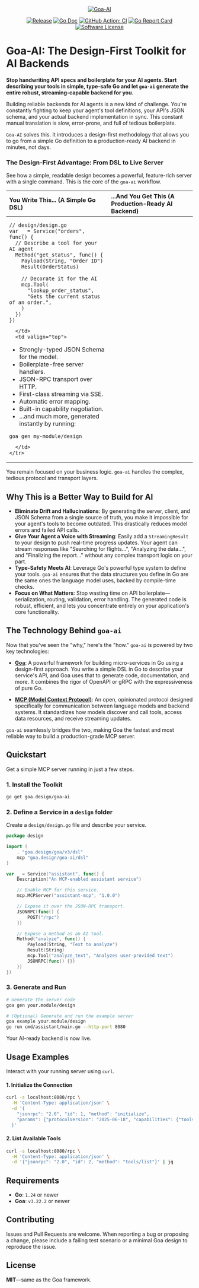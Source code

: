 <p align="center">
  <p align="center">
    <a href="https://goa.design">
      <img alt="Goa-AI" src="https://goa.design/img/social/goa-banner.png">
    </a>
  </p>
  <p align="center">
    <a href="https://github.com/goadesign/goa-ai/releases/latest"><img alt="Release" src="https://img.shields.io/github/release/goadesign/goa-ai.svg?style=for-the-badge"></a>
    <a href="https://pkg.go.dev/goa.design/goa-ai"><img alt="Go Doc" src="https://img.shields.io/badge/godoc-reference-blue.svg?style=for-the-badge"></a>
    <a href="https://github.com/goadesign/goa-ai/actions/workflows/ci.yml"><img alt="GitHub Action: CI" src="https://img.shields.io/github/actions/workflow/status/goadesign/goa-ai/ci.yml?branch=main&style=for-the-badge"></a>
    <a href="https://goreportcard.com/report/goa.design/goa-ai"><img alt="Go Report Card" src="https://goreportcard.com/badge/goa.design/goa-ai?style=for-the-badge"></a>
    <a href="/LICENSE"><img alt="Software License" src="https://img.shields.io/badge/license-MIT-brightgreen.svg?style=for-the-badge"></a>
  </p>
</p>

# Goa-AI: The Design-First Toolkit for AI Backends

**Stop handwriting API specs and boilerplate for your AI agents. Start describing your tools in simple, type-safe Go and let `goa-ai` generate the entire robust, streaming-capable backend for you.**

Building reliable backends for AI agents is a new kind of challenge. You're constantly fighting to keep your agent's tool definitions, your API's JSON schema, and your actual backend implementation in sync. This constant manual translation is slow, error-prone, and full of tedious boilerplate.

`Goa-AI` solves this. It introduces a design-first methodology that allows you to go from a simple Go definition to a production-ready AI backend in minutes, not days.

### The Design-First Advantage: From DSL to Live Server

See how a simple, readable design becomes a powerful, feature-rich server with a single command. This is the core of the `goa-ai` workflow.

<table>
  <thead>
    <tr>
      <th align="left">You Write This... (A Simple Go DSL)</th>
      <th align="left">...And You Get This (A Production-Ready AI Backend)</th>
    </tr>
  </thead>
  <tbody>
    <tr>
      <td valign="top">

<pre><code>// design/design.go
var _ = Service("orders", func() {
  // Describe a tool for your AI agent
  Method("get_status", func() {
    Payload(String, "Order ID")
    Result(OrderStatus)

    // Decorate it for the AI
    mcp.Tool(
      "lookup_order_status",
      "Gets the current status of an order.",
    )
  })
})
</code></pre>

      </td>
      <td valign="top">

<ul>
  <li>Strongly-typed JSON Schema for the model.</li>
  <li>Boilerplate-free server handlers.</li>
  <li>JSON-RPC transport over HTTP.</li>
  <li>First-class streaming via SSE.</li>
  <li>Automatic error mapping.</li>
  <li>Built-in capability negotiation.</li>
  <li>...and much more, generated instantly by running:</li>
</ul>

<pre><code>goa gen my-module/design
</code></pre>

      </td>
    </tr>
  </tbody>
  
</table>

You remain focused on your business logic. `goa-ai` handles the complex, tedious protocol and transport layers.

## Why This is a Better Way to Build for AI

  * **Eliminate Drift and Hallucinations**: By generating the server, client, and JSON Schema from a single source of truth, you make it impossible for your agent's tools to become outdated. This drastically reduces model errors and failed API calls.
  * **Give Your Agent a Voice with Streaming**: Easily add a `StreamingResult` to your design to push real-time progress updates. Your agent can stream responses like "Searching for flights...", "Analyzing the data...", and "Finalizing the report..." without any complex transport logic on your part.
  * **Type-Safety Meets AI**: Leverage Go's powerful type system to define your tools. `goa-ai` ensures that the data structures you define in Go are the same ones the language model uses, backed by compile-time checks.
  * **Focus on What Matters**: Stop wasting time on API boilerplate—serialization, routing, validation, error handling. The generated code is robust, efficient, and lets you concentrate entirely on your application's core functionality.

## The Technology Behind `goa-ai`

Now that you've seen the "why," here's the "how." `goa-ai` is powered by two key technologies:

  * **[Goa](https://goa.design)**: A powerful framework for building micro-services in Go using a design-first approach. You write a simple DSL in Go to describe your service's API, and Goa uses that to generate code, documentation, and more. It combines the rigor of OpenAPI or gRPC with the expressiveness of pure Go.

  * **[MCP (Model Context Protocol)](https://www.google.com/search?q=https://github.com/model-context/protocol)**: An open, opinionated protocol designed specifically for communication between language models and backend systems. It standardizes how models discover and call tools, access data resources, and receive streaming updates.

`goa-ai` seamlessly bridges the two, making Goa the fastest and most reliable way to build a production-grade MCP server.

## Quickstart

Get a simple MCP server running in just a few steps.

### 1\. Install the Toolkit

```bash
go get goa.design/goa-ai
```

### 2\. Define a Service in a `design` folder

Create a `design/design.go` file and describe your service.

```go
package design

import (
    . "goa.design/goa/v3/dsl"
    mcp "goa.design/goa-ai/dsl"
)

var _ = Service("assistant", func() {
	Description("An MCP-enabled assistant service")

	// Enable MCP for this service.
	mcp.MCPServer("assistant-mcp", "1.0.0")

	// Expose it over the JSON-RPC transport.
	JSONRPC(func() {
		POST("/rpc")
	})

	// Expose a method as an AI tool.
	Method("analyze", func() {
		Payload(String, "Text to analyze")
		Result(String)
		mcp.Tool("analyze_text", "Analyzes user-provided text")
		JSONRPC(func() {})
	})
})
```

### 3\. Generate and Run

```bash
# Generate the server code
goa gen your.module/design

# (Optional) Generate and run the example server
goa example your.module/design
go run cmd/assistant/main.go --http-port 8080
```

Your AI-ready backend is now live.

## Usage Examples

Interact with your running server using `curl`.

#### 1\. Initialize the Connection

```bash
curl -s localhost:8080/rpc \
  -H 'Content-Type: application/json' \
  -d '{
    "jsonrpc": "2.0", "id": 1, "method": "initialize",
    "params": {"protocolVersion": "2025-06-18", "capabilities": {"tools": true}}
  }'
```

#### 2\. List Available Tools

```bash
curl -s localhost:8080/rpc \
  -H 'Content-Type: application/json' \
  -d '{"jsonrpc": "2.0", "id": 2, "method": "tools/list"}' | jq
```

## Requirements

  * **Go**: `1.24` or newer
  * **Goa**: `v3.22.2` or newer

## Contributing

Issues and Pull Requests are welcome. When reporting a bug or proposing a change, please include a failing test scenario or a minimal Goa design to reproduce the issue.

## License

**MIT**—same as the Goa framework.